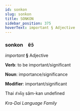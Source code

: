 ```yaml
---
id: sonkon
slug: sonkon
title: SONKON
sidebar_position: 375
hoverText: important § Adjective
---
```


### sonkon&emsp;<span kind="abugida">ɐ̃ɔ̃</span>

*important* **§** Adjective

**Verb**: to be important/significant

**Noun**: importance/significance

**Modifier**: important/significant

Thai สำคัญ sǎm-kan undefined

*Kra-Dai Language Family*
